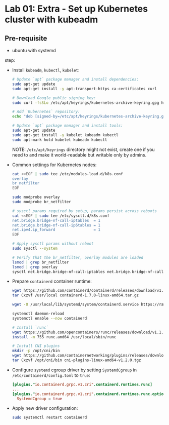 # Lab 01: Extra - Set up Kubernetes cluster with kubeadm

## Pre-requisite

- ubuntu with systemd

step:
- Install `kubeadm`, `kubectl`, `kubelet`:
  ```bash
  # Update `apt` package manager and install dependencies:
  sudo apt-get update
  sudo apt-get install -y apt-transport-https ca-certificates curl

  # Download Google public signing key:
  sudo curl -fsSLo /etc/apt/keyrings/kubernetes-archive-keyring.gpg https://packages.cloud.google.com/apt/doc/apt-key.gpg

  # Add `Kubernetes` repository:
  echo "deb [signed-by=/etc/apt/keyrings/kubernetes-archive-keyring.gpg] https://apt.kubernetes.io/ kubernetes-xenial main" | sudo tee /etc/apt/sources.list.d/kubernetes.list

  # Update `apt` package manager and install tools:
  sudo apt-get update
  sudo apt-get install -y kubelet kubeadm kubectl
  sudo apt-mark hold kubelet kubeadm kubectl
  ```

  NOTE: `/etc/apt/keyrings` directory might not exist, create one if you need to and make it world-readable but writable only by admins.

- Common settings for Kubernetes nodes:

  ```bash
  cat <<EOF | sudo tee /etc/modules-load.d/k8s.conf
  overlay
  br_netfilter
  EOF

  sudo modprobe overlay
  sudo modprobe br_netfilter

  # sysctl params required by setup, params persist across reboots
  cat <<EOF | sudo tee /etc/sysctl.d/k8s.conf
  net.bridge.bridge-nf-call-iptables  = 1
  net.bridge.bridge-nf-call-ip6tables = 1
  net.ipv4.ip_forward                 = 1
  EOF

  # Apply sysctl params without reboot
  sudo sysctl --system

  # Verify that the br_netfilter, overlay modules are loaded
  lsmod | grep br_netfilter
  lsmod | grep overlay
  sysctl net.bridge.bridge-nf-call-iptables net.bridge.bridge-nf-call-ip6tables net.ipv4.ip_forward
  ```

- Prepare `containerd` container runtime:
  ```bash
  wget https://github.com/containerd/containerd/releases/download/v1.7.0/containerd-1.7.0-linux-amd64.tar.gz
  tar Cxzvf /usr/local containerd-1.7.0-linux-amd64.tar.gz

  wget -O /usr/local/lib/systemd/system/containerd.service https://raw.githubusercontent.com/containerd/containerd/main/containerd.service

  systemctl daemon-reload
  systemctl enable --now containerd
  
  # Install `runc`
  wget https://github.com/opencontainers/runc/releases/download/v1.1.7/runc.amd64
  install -m 755 runc.amd64 /usr/local/sbin/runc

  # Install CNI plugins
  mkdir -p /opt/cni/bin
  wget https://github.com/containernetworking/plugins/releases/download/v1.2.0/cni-plugins-linux-amd64-v1.2.0.tgz
  tar Cxzvf /opt/cni/bin cni-plugins-linux-amd64-v1.2.0.tgz
  ```

- Configure `systemd` cgroup driver by setting `SystemdCgroup` in `/etc/containerd/config.toml` to `true`:
  ```toml
  [plugins."io.containerd.grpc.v1.cri".containerd.runtimes.runc]
  ...
  [plugins."io.containerd.grpc.v1.cri".containerd.runtimes.runc.options]
    SystemdCgroup = true
  ```

- Apply new driver configuration:
  ```bash
  sudo systemctl restart containerd
  ```
